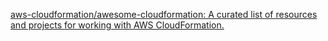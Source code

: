 
[aws-cloudformation/awesome-cloudformation: A curated list of resources and projects for working with AWS CloudFormation.](https://github.com/aws-cloudformation/awesome-cloudformation)

